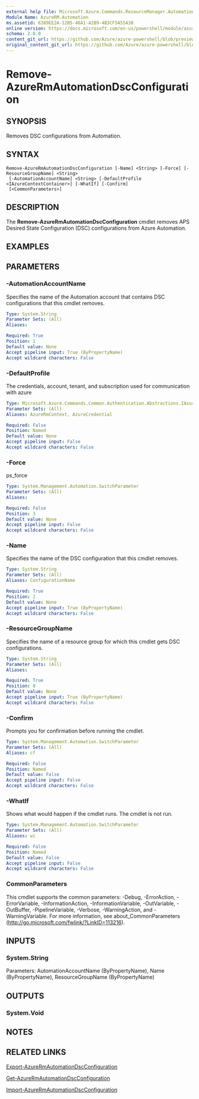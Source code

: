 ```yaml
---
external help file: Microsoft.Azure.Commands.ResourceManager.Automation.dll-Help.xml
Module Name: AzureRM.Automation
ms.assetid: 6389EE2A-12B5-46A1-A2B9-4B3CF5A55A30
online version: https://docs.microsoft.com/en-us/powershell/module/azurerm.automation/remove-azurermautomationdscconfiguration
schema: 2.0.0
content_git_url: https://github.com/Azure/azure-powershell/blob/preview/src/ResourceManager/Automation/Commands.Automation/help/Remove-AzureRmAutomationDscConfiguration.md
original_content_git_url: https://github.com/Azure/azure-powershell/blob/preview/src/ResourceManager/Automation/Commands.Automation/help/Remove-AzureRmAutomationDscConfiguration.md
---
```


# Remove-AzureRmAutomationDscConfiguration

## SYNOPSIS
Removes DSC configurations from Automation.

## SYNTAX

```
Remove-AzureRmAutomationDscConfiguration [-Name] <String> [-Force] [-ResourceGroupName] <String>
 [-AutomationAccountName] <String> [-DefaultProfile <IAzureContextContainer>] [-WhatIf] [-Confirm]
 [<CommonParameters>]
```

## DESCRIPTION
The **Remove-AzureRmAutomationDscConfiguration** cmdlet removes APS Desired State Configuration (DSC) configurations from Azure Automation.

## EXAMPLES

## PARAMETERS

### -AutomationAccountName
Specifies the name of the Automation account that contains DSC configurations that this cmdlet removes.

```yaml
Type: System.String
Parameter Sets: (All)
Aliases:

Required: True
Position: 1
Default value: None
Accept pipeline input: True (ByPropertyName)
Accept wildcard characters: False
```

### -DefaultProfile
The credentials, account, tenant, and subscription used for communication with azure

```yaml
Type: Microsoft.Azure.Commands.Common.Authentication.Abstractions.IAzureContextContainer
Parameter Sets: (All)
Aliases: AzureRmContext, AzureCredential

Required: False
Position: Named
Default value: None
Accept pipeline input: False
Accept wildcard characters: False
```

### -Force
ps_force

```yaml
Type: System.Management.Automation.SwitchParameter
Parameter Sets: (All)
Aliases:

Required: False
Position: 3
Default value: None
Accept pipeline input: False
Accept wildcard characters: False
```

### -Name
Specifies the name of the DSC configuration that this cmdlet removes.

```yaml
Type: System.String
Parameter Sets: (All)
Aliases: ConfigurationName

Required: True
Position: 2
Default value: None
Accept pipeline input: True (ByPropertyName)
Accept wildcard characters: False
```

### -ResourceGroupName
Specifies the name of a resource group for which this cmdlet gets DSC configurations.

```yaml
Type: System.String
Parameter Sets: (All)
Aliases:

Required: True
Position: 0
Default value: None
Accept pipeline input: True (ByPropertyName)
Accept wildcard characters: False
```

### -Confirm
Prompts you for confirmation before running the cmdlet.

```yaml
Type: System.Management.Automation.SwitchParameter
Parameter Sets: (All)
Aliases: cf

Required: False
Position: Named
Default value: False
Accept pipeline input: False
Accept wildcard characters: False
```

### -WhatIf
Shows what would happen if the cmdlet runs.
The cmdlet is not run.

```yaml
Type: System.Management.Automation.SwitchParameter
Parameter Sets: (All)
Aliases: wi

Required: False
Position: Named
Default value: False
Accept pipeline input: False
Accept wildcard characters: False
```

### CommonParameters
This cmdlet supports the common parameters: -Debug, -ErrorAction, -ErrorVariable, -InformationAction, -InformationVariable, -OutVariable, -OutBuffer, -PipelineVariable, -Verbose, -WarningAction, and -WarningVariable. For more information, see about_CommonParameters (http://go.microsoft.com/fwlink/?LinkID=113216).

## INPUTS

### System.String
Parameters: AutomationAccountName (ByPropertyName), Name (ByPropertyName), ResourceGroupName (ByPropertyName)

## OUTPUTS

### System.Void

## NOTES

## RELATED LINKS

[Export-AzureRmAutomationDscConfiguration](./Export-AzureRmAutomationDscConfiguration.md)

[Get-AzureRmAutomationDscConfiguration](./Get-AzureRmAutomationDscConfiguration.md)

[Import-AzureRmAutomationDscConfiguration](./Import-AzureRmAutomationDscConfiguration.md)


